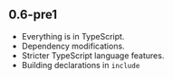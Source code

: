 ## 0.6-pre1

* Everything is in TypeScript.
* Dependency modifications.
* Stricter TypeScript language features.
* Building declarations in `include`